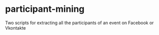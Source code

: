 participant-mining
==================

Two scripts for extracting all the participants of an event on Facebook or Vkontakte

